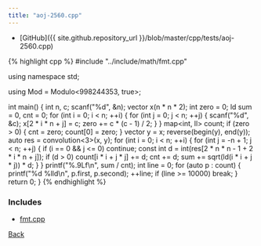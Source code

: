 ```yaml
---
title: "aoj-2560.cpp"
---
```


- [GitHub]({{ site.github.repository_url }}/blob/master/cpp/tests/aoj-2560.cpp)

{% highlight cpp %}
#include "../include/math/fmt.cpp"

using namespace std;

using Mod = Modulo<998244353, true>;

int main() {
  int n, c;
  scanf("%d", &n);
  vector<Mod> x(n * n * 2);
  int zero = 0;
  ld sum = 0, cnt = 0;
  for (int i = 0; i < n; ++i) {
    for (int j = 0; j < n; ++j) {
      scanf("%d", &c);
      x[2 * i * n + j] = c;
      zero += c * (c - 1) / 2;
    }
  }
  map<int, ll> count;
  if (zero > 0) {
    cnt = zero;
    count[0] = zero;
  }
  vector<Mod> y = x;
  reverse(begin(y), end(y));
  auto res = convolution<3>(x, y);
  for (int i = 0; i < n; ++i) {
    for (int j = -n + 1; j < n; ++j) {
      if (i == 0 && j <= 0) continue;
      const int d = int(res[2 * n * n - 1 + 2 * i * n + j]);
      if (d > 0) count[i * i + j * j] += d;
      cnt += d;
      sum += sqrt(ld(i * i + j * j)) * d;
    }
  }
  printf("%.9Lf\n", sum / cnt);
  int line = 0;
  for (auto p : count) {
    printf("%d %lld\n", p.first, p.second);
    ++line;
    if (line >= 10000) break;
  }
  return 0;
}
{% endhighlight %}

### Includes

- [fmt.cpp](../include/math/fmt)

[Back](..)
